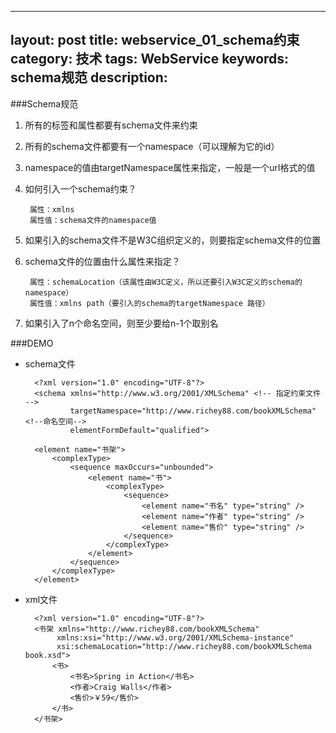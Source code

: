 
---
layout: post
title: webservice_01_schema约束
category: 技术
tags: WebService
keywords: schema规范
description: 
---

###Schema规范
1. 所有的标签和属性都要有schema文件来约束
2. 所有的schema文件都要有一个namespace（可以理解为它的id）
3. namespace的值由targetNamespace属性来指定，一般是一个url格式的值
4. 如何引入一个schema约束？

		属性：xmlns
		属性值：schema文件的namespace值

5. 如果引入的schema文件不是W3C组织定义的，则要指定schema文件的位置
6. schema文件的位置由什么属性来指定？
				
		属性：schemaLocation（该属性由W3C定义，所以还要引入W3C定义的schema的namespace）
		属性值：xmlns path（要引入的schema的targetNamespace 路径）

7. 如果引入了n个命名空间，则至少要给n-1个取别名

###DEMO
* schema文件
	
		<?xml version="1.0" encoding="UTF-8"?>	
		<schema xmlns="http://www.w3.org/2001/XMLSchema" <!-- 指定约束文件 -->
				targetNamespace="http://www.richey88.com/bookXMLSchema" <!--命名空间-->
				elementFormDefault="qualified">
	
		<element name="书架">
			<complexType>
				<sequence maxOccurs="unbounded">
					<element name="书">
						<complexType>
							<sequence>
								<element name="书名" type="string" />
								<element name="作者" type="string" />
								<element name="售价" type="string" />
							</sequence>
						</complexType>
					</element>
				</sequence>
			</complexType>
		</element>
	</schema>

* xml文件
		
		<?xml version="1.0" encoding="UTF-8"?>
		<书架 xmlns="http://www.richey88.com/bookXMLSchema" 
			 xmlns:xsi="http://www.w3.org/2001/XMLSchema-instance"
			 xsi:schemaLocation="http://www.richey88.com/bookXMLSchema book.xsd">
			<书>
				<书名>Spring in Action</书名>
				<作者>Craig Walls</作者>
				<售价>￥59</售价>
			</书>
		</书架> 


